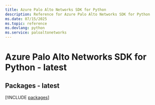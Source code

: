 ```yaml
---
title: Azure Palo Alto Networks SDK for Python
description: Reference for Azure Palo Alto Networks SDK for Python
ms.date: 07/15/2025
ms.topic: reference
ms.devlang: python
ms.service: paloaltonetworks
---
```

# Azure Palo Alto Networks SDK for Python - latest
## Packages - latest
[!INCLUDE [packages](palo-alto-networks-index.md)]